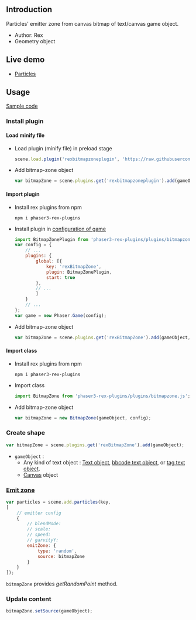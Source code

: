 ## Introduction

Particles' emitter zone from canvas bitmap of text/canvas game object.

- Author: Rex
- Geometry object

## Live demo

- [Particles](https://codepen.io/rexrainbow/pen/eYJmxwp)

## Usage

[Sample code](https://github.com/rexrainbow/phaser3-rex-notes/tree/master/examples/bitmapzone)

### Install plugin

#### Load minify file

- Load plugin (minify file) in preload stage
    ```javascript
    scene.load.plugin('rexbitmapzoneplugin', 'https://raw.githubusercontent.com/rexrainbow/phaser3-rex-notes/master/dist/rexbitmapzoneplugin.min.js', true);
    ```
- Add bitmap-zone object
    ```javascript
    var bitmapZone = scene.plugins.get('rexbitmapzoneplugin').add(gameObject, config);
    ```

#### Import plugin

- Install rex plugins from npm
    ```
    npm i phaser3-rex-plugins
    ```
- Install plugin in [configuration of game](game.md#configuration)
    ```javascript
    import BitmapZonePlugin from 'phaser3-rex-plugins/plugins/bitmapzone-plugin.js';
    var config = {
        // ...
        plugins: {
            global: [{
                key: 'rexBitmapZone',
                plugin: BitmapZonePlugin,
                start: true
            },
            // ...
            ]
        }
        // ...
    };
    var game = new Phaser.Game(config);
    ```
- Add bitmap-zone object
    ```javascript
    var bitmapZone = scene.plugins.get('rexBitmapZone').add(gameObject, config);
    ```

#### Import class

- Install rex plugins from npm
    ```
    npm i phaser3-rex-plugins
    ```
- Import class
    ```javascript
    import BitmapZone from 'phaser3-rex-plugins/plugins/bitmapzone.js';
    ```
- Add bitmap-zone object
    ```javascript
    var bitmapZone = new BitmapZone(gameObject, config);
    ```

### Create shape

```javascript
var bitmapZone = scene.plugins.get('rexBitmapZone').add(gameObject);
```

- `gameObject` :
    - Any kind of text object : [Text object](text.md), [bbcode text object](bbcodetext.md), or [tag text object](tagtext.md).
    - [Canvas](canvas.md) object

### [Emit zone](particles.md#emit-zone)

```javascript
var particles = scene.add.particles(key,
[
    // emitter config
    {
        // blendMode:
        // scale:
        // speed:
        // garvityY:
        emitZone: {
            type: 'random',
            source: bitmapZone
        }
    }
]);
```

`bitmapZone` provides *getRandomPoint* method.

### Update content

```javascript
bitmapZone.setSource(gameObject);
```
